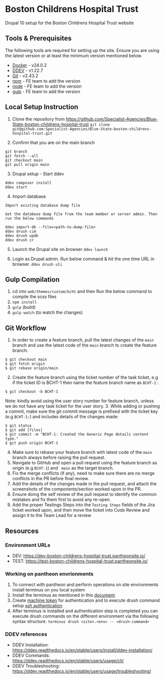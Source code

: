 # Boston Childrens Hospital Trust

Drupal 10 setup for the Boston Childrens Hospital Trust website

## Tools & Prerequisites

The following tools are required for setting up the site. Ensure you are using the latest version or at least the minimum version mentioned below.

- [Docker](https://docs.docker.com/get-docker/) - v24.0.2
- [DDEV](https://ddev.readthedocs.io/en/stable/) - v1.22.7
- [Git](https://git-scm.com/book/en/v2/Getting-Started-Installing-Git) - v2.43.2
- [npm](https://www.npmjs.com/get-npm) - FE team to add the version
- [node](https://nodejs.org/en/download/) - FE team to add the version
- [gulp](https://github.com/axelerant-bluestate/ohchr/blob/devd9) - FE team to add the version

## Local Setup Instruction

1. Clone the repository from https://github.com/Specialist-Agencies/Blue-State-boston-childrens-hospital-trust
   `git clone git@github.com:Specialist-Agencies/Blue-State-boston-childrens-hospital-trust.git`

2. Confirm that you are on the main branch

```
git branch
git fetch --all
git checkout main
git pull origin main
```

3. Drupal setup - Start ddev

```
ddev composer install
ddev start
```

4. Import database

```
Import existing database dump file

Get the database dump file from the team member or server admin. Then run the below commands

ddev import-db --file=<path-to-dump-file>
ddev drush cim
ddev drush updb
ddev drush cr
```

5. Launch the Drupal site on browser
   `ddev launch`

6. Login as Drupal admin. Run below command & hit the one time URL in browser.
   `ddev drush uli`

## Gulp Compilation

1. cd into `web/themes/custom/bcht` and then Run the below command to compile the scss files
2. `npm install`
3. `gulp` (build)
4. `gulp watch` (to watch the changes)

## Git Workflow

1. In order to create a feature branch, pull the latest changes of the `main` branch and use the latest code of the `main` branch to create the feature branch:
```
$ git checkout main
$ git fetch origin
$ git rebase origin/main
```
2. Create the feature branch using the ticket number of the task ticket, e.g if the ticket ID is BCHT-1 then name the feature branch name as `BCHT-1` :
```
$ git checkout -b BCHT-1
```
Note: kindly avoid using the user story number for feature branch, unless we do not have any task ticket for the user story.
3. While adding or pushing a commit, make sure the git commit message is prefixed with the ticket key (e.g `BCHT-1:`) and includes details of the changes made:
```
$ git status
$ git add [files]
$ git commit -m "BCHT-1: Created the Generic Page details content type."
$ git push origin BCHT-1
```
4. Make sure to rebase your feature branch with latest code of the `main` branch always before raising the pull request.
5. Navigate to GitHub and open a pull request using the feature branch as origin (e.g `BCHT-1`) and ` main` as the target branch.
6. Fix the merge conflicts (if any), need to make sure there are no merge conflicts in the PR before final review.
7. Add the details of the changes made in the pull request, and attach the screenshots of the components/section worked upon in the PR.
8. Ensure doing the self review of the pull request to identify the common  mistakes and fix them first to avoid any re-open.
9. Add the proper Testings Steps into the `Testing Steps` fields of the Jira ticket worked upon, and then move the ticket into Code Review and assign it to the Team Lead for a review


## Resources

### Environment URLs

- DEV: https://dev-boston-childrens-hospital-trust.pantheonsite.io/
- TEST: https://test-boston-childrens-hospital-trust.pantheonsite.io/

### Working on pantheon envrionments

1.  To connect with pantheon and perform operations on site environments install terminus on you local system
2.  Install the terminus as mentioned in this [document](https://docs.pantheon.io/terminus/install).
3.  Create [machine token](https://docs.pantheon.io/terminus/instal) for authentication and to execute drush command setup [ssh authentication](https://docs.pantheon.io/ssh-keys)
4.  After terminus is installed and authentication step is completed you can execute drush commands on the different environment via the following syntax structure.
    `terminus drush <site>.<env> -- <drush-command>`

### DDEV references

- DDEV Installation: https://ddev.readthedocs.io/en/stable/users/install/ddev-installation/ 
- DDEV Commands: https://ddev.readthedocs.io/en/stable/users/usage/cli/ 
- DDEV Troubleshooting: https://ddev.readthedocs.io/en/stable/users/usage/troubleshooting/ 